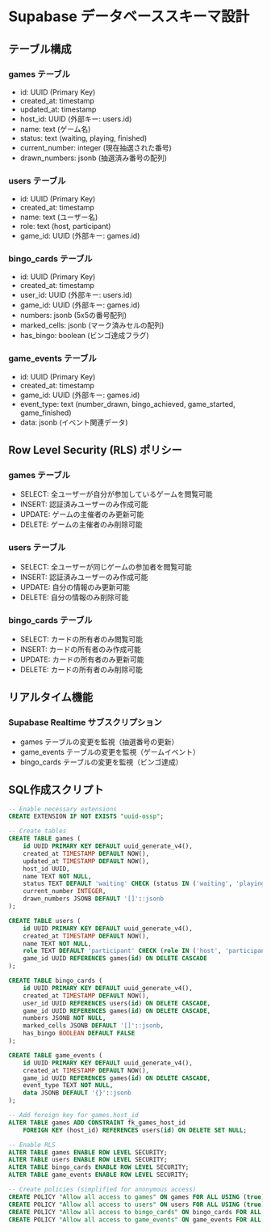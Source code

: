 # Supabase データベーススキーマ設計

## テーブル構成

### games テーブル
- id: UUID (Primary Key)
- created_at: timestamp
- updated_at: timestamp
- host_id: UUID (外部キー: users.id)
- name: text (ゲーム名)
- status: text (waiting, playing, finished)
- current_number: integer (現在抽選された番号)
- drawn_numbers: jsonb (抽選済み番号の配列)

### users テーブル
- id: UUID (Primary Key)
- created_at: timestamp
- name: text (ユーザー名)
- role: text (host, participant)
- game_id: UUID (外部キー: games.id)

### bingo_cards テーブル
- id: UUID (Primary Key)
- created_at: timestamp
- user_id: UUID (外部キー: users.id)
- game_id: UUID (外部キー: games.id)
- numbers: jsonb (5x5の番号配列)
- marked_cells: jsonb (マーク済みセルの配列)
- has_bingo: boolean (ビンゴ達成フラグ)

### game_events テーブル
- id: UUID (Primary Key)
- created_at: timestamp
- game_id: UUID (外部キー: games.id)
- event_type: text (number_drawn, bingo_achieved, game_started, game_finished)
- data: jsonb (イベント関連データ)

## Row Level Security (RLS) ポリシー

### games テーブル
- SELECT: 全ユーザーが自分が参加しているゲームを閲覧可能
- INSERT: 認証済みユーザーのみ作成可能
- UPDATE: ゲームの主催者のみ更新可能
- DELETE: ゲームの主催者のみ削除可能

### users テーブル
- SELECT: 全ユーザーが同じゲームの参加者を閲覧可能
- INSERT: 認証済みユーザーのみ作成可能
- UPDATE: 自分の情報のみ更新可能
- DELETE: 自分の情報のみ削除可能

### bingo_cards テーブル
- SELECT: カードの所有者のみ閲覧可能
- INSERT: カードの所有者のみ作成可能
- UPDATE: カードの所有者のみ更新可能
- DELETE: カードの所有者のみ削除可能

## リアルタイム機能

### Supabase Realtime サブスクリプション
- games テーブルの変更を監視（抽選番号の更新）
- game_events テーブルの変更を監視（ゲームイベント）
- bingo_cards テーブルの変更を監視（ビンゴ達成）

## SQL作成スクリプト

```sql
-- Enable necessary extensions
CREATE EXTENSION IF NOT EXISTS "uuid-ossp";

-- Create tables
CREATE TABLE games (
    id UUID PRIMARY KEY DEFAULT uuid_generate_v4(),
    created_at TIMESTAMP DEFAULT NOW(),
    updated_at TIMESTAMP DEFAULT NOW(),
    host_id UUID,
    name TEXT NOT NULL,
    status TEXT DEFAULT 'waiting' CHECK (status IN ('waiting', 'playing', 'finished')),
    current_number INTEGER,
    drawn_numbers JSONB DEFAULT '[]'::jsonb
);

CREATE TABLE users (
    id UUID PRIMARY KEY DEFAULT uuid_generate_v4(),
    created_at TIMESTAMP DEFAULT NOW(),
    name TEXT NOT NULL,
    role TEXT DEFAULT 'participant' CHECK (role IN ('host', 'participant')),
    game_id UUID REFERENCES games(id) ON DELETE CASCADE
);

CREATE TABLE bingo_cards (
    id UUID PRIMARY KEY DEFAULT uuid_generate_v4(),
    created_at TIMESTAMP DEFAULT NOW(),
    user_id UUID REFERENCES users(id) ON DELETE CASCADE,
    game_id UUID REFERENCES games(id) ON DELETE CASCADE,
    numbers JSONB NOT NULL,
    marked_cells JSONB DEFAULT '[]'::jsonb,
    has_bingo BOOLEAN DEFAULT FALSE
);

CREATE TABLE game_events (
    id UUID PRIMARY KEY DEFAULT uuid_generate_v4(),
    created_at TIMESTAMP DEFAULT NOW(),
    game_id UUID REFERENCES games(id) ON DELETE CASCADE,
    event_type TEXT NOT NULL,
    data JSONB DEFAULT '{}'::jsonb
);

-- Add foreign key for games.host_id
ALTER TABLE games ADD CONSTRAINT fk_games_host_id 
    FOREIGN KEY (host_id) REFERENCES users(id) ON DELETE SET NULL;

-- Enable RLS
ALTER TABLE games ENABLE ROW LEVEL SECURITY;
ALTER TABLE users ENABLE ROW LEVEL SECURITY;
ALTER TABLE bingo_cards ENABLE ROW LEVEL SECURITY;
ALTER TABLE game_events ENABLE ROW LEVEL SECURITY;

-- Create policies (simplified for anonymous access)
CREATE POLICY "Allow all access to games" ON games FOR ALL USING (true);
CREATE POLICY "Allow all access to users" ON users FOR ALL USING (true);
CREATE POLICY "Allow all access to bingo_cards" ON bingo_cards FOR ALL USING (true);
CREATE POLICY "Allow all access to game_events" ON game_events FOR ALL USING (true);
```